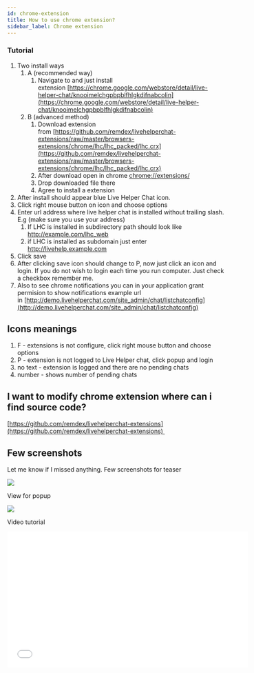```yaml
---
id: chrome-extension
title: How to use chrome extension?
sidebar_label: Chrome extension
---
```


### Tutorial

1.  Two install ways
    1.  A (recommended way)
        1.  Navigate to and just install extension [https://chrome.google.com/webstore/detail/live-helper-chat/knooimelchgpbpblfhlgkdifnabcolin](https://chrome.google.com/webstore/detail/live-helper-chat/knooimelchgpbpblfhlgkdifnabcolin)
    2.  B (advanced method)
        1.  Download extension from [https://github.com/remdex/livehelperchat-extensions/raw/master/browsers-extensions/chrome/lhc/lhc_packed/lhc.crx](https://github.com/remdex/livehelperchat-extensions/raw/master/browsers-extensions/chrome/lhc/lhc_packed/lhc.crx)
        2.  After download open in chrome [chrome://extensions/](chrome://extensions/)
        3.  Drop downloaded file there
        4.  Agree to install a extension
2.  After install should appear blue Live Helper Chat icon.
3.  Click right mouse button on icon and choose options
4.  Enter url address where live helper chat is installed without trailing slash. E.g (make sure you use your address)
    1.  If LHC is installed in subdirectory path should look like http://example.com/lhc_web
    2.  if LHC is installed as subdomain just enter http://livehelp.example.com
5.  Click save
6.  After clicking save icon should change to P, now just click an icon and login. If you do not wish to login each time you run computer. Just check a checkbox remember me.
7.  Also to see chrome notifications you can in your application grant permision to show notifications example url in [http://demo.livehelperchat.com/site_admin/chat/listchatconfig](http://demo.livehelperchat.com/site_admin/chat/listchatconfig)

## Icons meanings

1.  F - extensions is not configure, click right mouse button and choose options
2.  P - extension is not logged to Live Helper chat, click popup and login
3.  no text - extension is logged and there are no pending chats
4.  number - shows number of pending chats

## I want to modify chrome extension where can i find source code?

[https://github.com/remdex/livehelperchat-extensions](https://github.com/remdex/livehelperchat-extensions) 

## Few screenshots

Let me know if I missed anything. Few screenshots for teaser

![](https://livehelperchat.com/var/media/files/chrome-extension.png)

View for popup

![](https://livehelperchat.com/var/media/images/chrome-lhc-popup.png)

Video tutorial

<iframe allowfullscreen="" frameborder="0" height="315" src="//www.youtube.com/embed/8X2RsE8kMt0" width="560"></iframe>